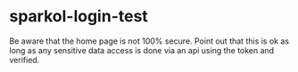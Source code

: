 # sparkol-login-test

Be aware that the home page is not 100% secure. Point out that this is ok as long as any sensitive data access is done via an api using the token and verified.